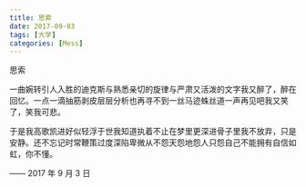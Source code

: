 ```yaml
---
title: 思索
date: 2017-09-03
tags: [大学]
categories: [Mess]
---
```


思索

一曲婉转引人入胜的迪克斯与熟悉亲切的旋律与严肃又活泼的文字我又醉了，醉在回忆。一点一滴抽筋剥皮层层分析也再寻不到一丝马迹蛛丝道一声再见吧我又笑了，笑我可悲。

于是我高歌凯进好似轻浮于世我知道执着不止在梦里更深进骨子里我不放弃，只是安静。还不忘记时常鞭策过度深陷卑微从不怨天怨地怨人只怨自己不能拥有自信如虹，你不懂。

—— 2017 年 9 月 3 日